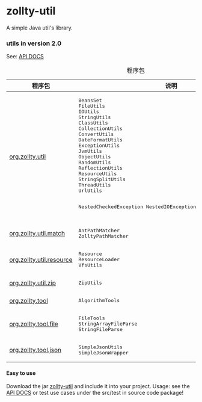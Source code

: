 zollty-util
==========

A simple Java util's library.

### utils in version 2.0
 See: <a href="http://www.zollty.com/zollty-util/apidocs/" target="_blank">API DOCS</a>

<table class="overviewSummary" border="0" cellpadding="3" cellspacing="0" summary="程序包表, 列表程序包和解释">
<caption><span>程序包</span><span class="tabEnd">&nbsp;</span></caption>
<tr>
<th scope="col">程序包</th>
<th scope="col">说明</th>
</tr>
<tbody>
<tr>
<td><a href="http://www.zollty.com/zollty-util/apidocs/org/zollty/util/package-summary.html" target="_blank">org.zollty.util</a></td>
<td>
<pre>
BeansSet
FileUtils
IOUtils
StringUtils
ClassUtils
CollectionUtils
ConvertUtils
DateFormatUtils
ExceptionUtils
JvmUtils
ObjectUtils
RandomUtils
ReflectionUtils
ResourceUtils
StringSplitUtils
ThreadUtils
UrlUtils

NestedCheckedException
NestedIOException
NestedRuntimeException
</pre>
</td>
</tr>
<tr>
<td><a href="http://www.zollty.com/zollty-util/apidocs/org/zollty/util/match/package-summary.html" target="_blank">org.zollty.util.match</a></td>
<td>
<pre>
AntPathMatcher
ZolltyPathMatcher
</pre>
</td>
</tr>
<tr>
<td><a href="http://www.zollty.com/zollty-util/apidocs/org/zollty/util/resource/package-summary.html" target="_blank">org.zollty.util.resource</a></td>
<td>
<pre>
Resource
ResourceLoader
VfsUtils
</pre>
</td>
</tr>
<tr>
<td><a href="http://www.zollty.com/zollty-util/apidocs/org/zollty/util/zip/package-summary.html" target="_blank">org.zollty.util.zip</a></td>
<td>
<pre>
ZipUtils
</pre>
</td>
</tr>
<tr>
<td><a href="http://www.zollty.com/zollty-util/apidocs/org/zollty/tool/package-summary.html" target="_blank">org.zollty.tool</a></td>
<td>
<pre>
AlgorithmTools
</pre>
</td>
</tr>
<tr>
<td><a href="http://www.zollty.com/zollty-util/apidocs/org/zollty/tool/file/package-summary.html" target="_blank">org.zollty.tool.file</a></td>
<td>
<pre>
FileTools
StringArrayFileParse
StringFileParse
</pre>
</td>
</tr>
<tr>
<td><a href="http://www.zollty.com/zollty-util/apidocs/org/zollty/tool/json/package-summary.html" target="_blank">org.zollty.tool.json</a></td>
<td>
<pre>
SimpleJsonUtils
SimpleJsonWrapper
</pre>
</td>
</tr>
</tbody>
</table>

#### Easy to use

Download the jar <a href="https://github.com/zollty-org/zollty-util/tree/master/dist" target="_blank">zollty-util</a> and include it into your project. Usage: see the <a href="http://www.zollty.com/zollty-util/apidocs/" target="_blank">API DOCS</a> or test use cases under the src/test in source code package!
